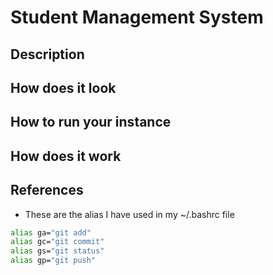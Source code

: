 # Student Management System

## Description

## How does it look

## How to run your instance

## How does it work

## References

- These are the alias I have used in my ~/.bashrc file
```bash
alias ga="git add"
alias gc="git commit"
alias gs="git status"
alias gp="git push"
```